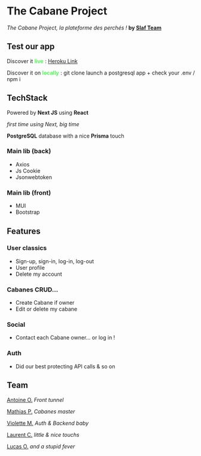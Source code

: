 # The Cabane Project

_The Cabane Project, la plateforme des perchés !_ **by [Slaf Team](https://github.com/SLAF-Project/SLAF_Project/)**

## Test our app

Discover it **<span style="color:#4efd54">live</span>** : [Heroku Link](https://the-cabane-project.herokuapp.com/)

Discover it on **<span style="color:#4efd54">locally</span>** : git clone launch a postgresql app + check your .env / npm i

## TechStack

Powered by **Next JS** using **React**

_first time using Next, big time_

**PostgreSQL** database with a nice **Prisma** touch

### Main lib (back)

- Axios
- Js Cookie
- Jsonwebtoken

### Main lib (front)

- MUI
- Bootstrap

## Features

### User classics

- Sign-up, sign-in, log-in, log-out
- User profile
- Delete my account

### Cabanes CRUD...

- Create Cabane if owner
- Edit or delete my cabane

### Social

- Contact each Cabane owner... or log in !

### Auth

- Did our best protecting API calls & so on

## Team

[Antoine O.](https://github.com/SuperOrteg) _Front tunnel_

[Mathias P.](https://github.com/mrprst/) _Cabanes master_

[Violette M.](https://github.com/VioMrqs) _Auth & Backend baby_

[Laurent C.](https://github.com/Laurent-Ch) _little & nice touchs_

[Lucas O.](https://github.com/Luucas51) _and a stupid fever_
